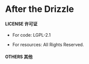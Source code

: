 # After the Drizzle

#### LICENSE 许可证

- For code: LGPL-2.1

- For resources: All Rights Reserved.

#### OTHERS 其他


